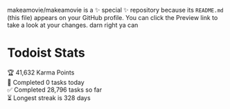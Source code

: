 makeamovie/makeamovie is a ✨ special ✨ repository because its `README.md` (this file) appears on your GitHub profile.
You can click the Preview link to take a look at your changes. darn right ya can

# Todoist Stats

<!-- TODO-IST:START -->
🏆  41,632 Karma Points           
🌸  Completed 0 tasks today           
✅  Completed 28,796 tasks so far           
⏳  Longest streak is 328 days
<!-- TODO-IST:END -->